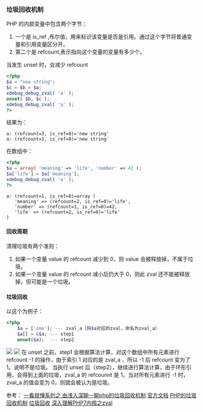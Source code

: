 ### 垃圾回收机制
PHP 的内部变量中包含两个字节：
1. 一个是 is_ref ,布尔值，用来标识该变量是否是引用。通过这个字节将普通变量和引用变量区分开。
2. 第二个是 refcount,表示指向这个变量的变量有多少个。

当发生 unset 时，会减少 refcount
```php
<?php
$a = "new string";
$c = $b = $a;
xdebug_debug_zval( 'a' );
unset( $b, $c );
xdebug_debug_zval( 'a' );
?>
```
结果为：
```shell
a: (refcount=3, is_ref=0)='new string'
a: (refcount=1, is_ref=0)='new string'
```

在数组中：
```php
<?php
$a = array( 'meaning' => 'life', 'number' => 42 );
$a['life'] = $a['meaning'];
xdebug_debug_zval( 'a' );
?>
```

```shell
a: (refcount=1, is_ref=0)=array (
   'meaning' => (refcount=2, is_ref=0)='life',
   'number' => (refcount=1, is_ref=0)=42,
   'life' => (refcount=2, is_ref=0)='life'
)
```

#### 回收周期
清理垃圾有两个准则：
1. 如果一个变量 value 的 refcount 减少到 0，则 value 会被释放掉，不属于垃圾。
2. 如果一个变量 value 的 refcount 减小后仍大于 0，则此 zval 还不能被释放掉，但可能是一个垃圾。

#### 垃圾回收
以这个为例子：
```php
<?php
    $a = ['one']; --- zval_a（将$a对应的zval，命名为zval_a）
    $a[] = &$a; --- step1
    unset($a);  --- step2
```
![](https://kagami-1259053372.cos.ap-chengdu.myqcloud.com/images/15717341948087.jpg)
![](https://kagami-1259053372.cos.ap-chengdu.myqcloud.com/images/15717341991551.jpg)
在 unset 之前，step1 会根据算法计算，对这个数组中所有元素进行 refcount -1 的操作，由于索引 1 对应的是 zval_a ，所以 -1 后 refcount 变为了 1。说明不是垃圾。
当执行 unset 后（step2），继续进行算法计算，由于环形引用，会得到上面的垃圾，zval_a 的 refcounnt 是 1，当对所有元素进行 -1 时，zval_a 的值会变为 0，则就会被认为是垃圾。

参考：
[一看就懂系列之 由浅入深聊一聊php的垃圾回收机制](https://blog.csdn.net/u011957758/article/details/76864400)
[官方文档](https://www.php.net/manual/zh/features.gc.refcounting-basics.php)
[PHP的垃圾回收机制](https://www.cnblogs.com/xuxubaobao/p/10840176.html)
[垃圾回收](https://github.com/pangudashu/php7-internal/blob/master/5/gc.md)
[深入理解PHP7内核之zval](http://www.laruence.com/2018/04/08/3170.html)